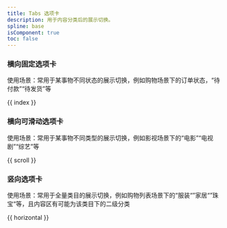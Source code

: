```yaml
---
title: Tabs 选项卡
description: 用于内容分类后的展示切换。
spline: base
isComponent: true
toc: false
---
```


### 横向固定选项卡

使用场景：常用于某事物不同状态的展示切换，例如购物场景下的订单状态，“待付款”“待发货”等

{{ index }}

### 横向可滑动选项卡

使用场景：常用于某事物不同类型的展示切换，例如影视场景下的“电影”“电视剧”“综艺”等

{{ scroll }}

### 竖向选项卡

使用场景：常用于全量类目的展示切换，例如购物列表场景下的“服装“”家居“”珠宝“等，且内容区有可能为该类目下的二级分类

{{ horizontal }}
